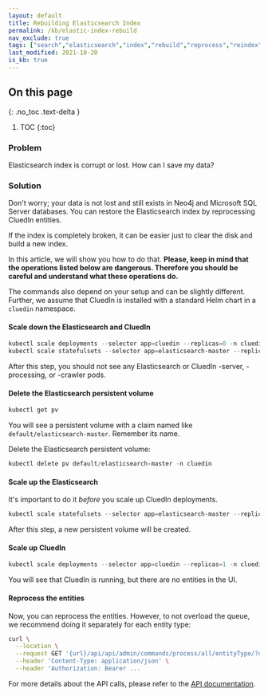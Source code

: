 ```yaml
---
layout: default
title: Rebuilding Elasticsearch Index
permalink: /kb/elastic-index-rebuild
nav_exclude: true
tags: ["search","elasticsearch","index","rebuild","reprocess","reindex"]
last_modified: 2021-10-20
is_kb: true
---
```


## On this page
{: .no_toc .text-delta }
1. TOC
{:toc}

### Problem
Elasticsearch index is corrupt or lost. How can I save my data?

### Solution
Don't worry; your data is not lost and still exists in Neo4j and Microsoft SQL Server databases.
You can restore the Elasticsearch index by reprocessing CluedIn entities.

If the index is completely broken, it can be easier just to clear the disk and build a new index.

In this article, we will show you how to do that. **Please, keep in mind that the operations listed below are dangerous. Therefore you should be careful and understand what these operations do.**

The commands also depend on your setup and can be slightly different. Further, we assume that CluedIn is installed with a standard Helm chart in a `cluedin` namespace.


#### Scale down the Elasticsearch and CluedIn

```powershell
kubectl scale deployments --selector app=cluedin --replicas=0 -n cluedin;
kubectl scale statefulsets --selector app=elasticsearch-master --replicas=0 -n cluedin;
```

After this step, you should not see any Elasticsearch or CluedIn -server, -processing, or -crawler pods.

#### Delete the Elasticsearch persistent volume

```powershell
kubectl get pv
```

You will see a persistent volume with a claim named like `default/elasticsearch-master`. Remember its name.

Delete the Elasticsearch persistent volume:

```powershell
kubectl delete pv default/elasticsearch-master -n cluedin
```

#### Scale up the Elasticsearch

It's important to do it *before* you scale up CluedIn deployments.

```powershell
kubectl scale statefulsets --selector app=elasticsearch-master --replicas=1 -n cluedin
```

After this step, a new persistent volume will be created.

#### Scale up CluedIn

```powershell
kubectl scale deployments --selector app=cluedin --replicas=1 -n cluedin
```

You will see that CluedIn is running, but there are no entities in the UI.

#### Reprocess the entities

Now, you can reprocess the entities. However, to not overload the queue, we recommend doing it separately for each entity type:

```bash
curl \
  --location \
  --request GET '{url}/api/api/admin/commands/process/all/entityType/?organizationId={orgid}&entityType={entitytype}&minsize=0' \
  --header 'Content-Type: application/json' \
  --header 'Authorization: Bearer ...
```

For more details about the API calls, please refer to the [API documentation](../consume/rest-api).
